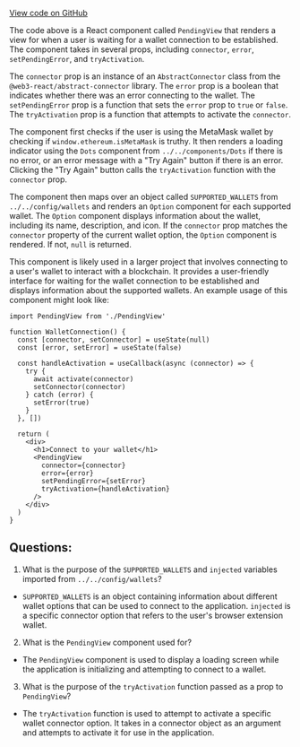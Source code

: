 [View code on GitHub](zoo-labs/zoo/blob/master/core/src/modals/WalletModal/PendingView.tsx)

The code above is a React component called `PendingView` that renders a view for when a user is waiting for a wallet connection to be established. The component takes in several props, including `connector`, `error`, `setPendingError`, and `tryActivation`. 

The `connector` prop is an instance of an `AbstractConnector` class from the `@web3-react/abstract-connector` library. The `error` prop is a boolean that indicates whether there was an error connecting to the wallet. The `setPendingError` prop is a function that sets the `error` prop to `true` or `false`. The `tryActivation` prop is a function that attempts to activate the `connector`.

The component first checks if the user is using the MetaMask wallet by checking if `window.ethereum.isMetaMask` is truthy. It then renders a loading indicator using the `Dots` component from `../../components/Dots` if there is no error, or an error message with a "Try Again" button if there is an error. Clicking the "Try Again" button calls the `tryActivation` function with the `connector` prop.

The component then maps over an object called `SUPPORTED_WALLETS` from `../../config/wallets` and renders an `Option` component for each supported wallet. The `Option` component displays information about the wallet, including its name, description, and icon. If the `connector` prop matches the `connector` property of the current wallet option, the `Option` component is rendered. If not, `null` is returned.

This component is likely used in a larger project that involves connecting to a user's wallet to interact with a blockchain. It provides a user-friendly interface for waiting for the wallet connection to be established and displays information about the supported wallets. An example usage of this component might look like:

```
import PendingView from './PendingView'

function WalletConnection() {
  const [connector, setConnector] = useState(null)
  const [error, setError] = useState(false)

  const handleActivation = useCallback(async (connector) => {
    try {
      await activate(connector)
      setConnector(connector)
    } catch (error) {
      setError(true)
    }
  }, [])

  return (
    <div>
      <h1>Connect to your wallet</h1>
      <PendingView
        connector={connector}
        error={error}
        setPendingError={setError}
        tryActivation={handleActivation}
      />
    </div>
  )
}
```
## Questions: 
 1. What is the purpose of the `SUPPORTED_WALLETS` and `injected` variables imported from `../../config/wallets`?
- `SUPPORTED_WALLETS` is an object containing information about different wallet options that can be used to connect to the application. `injected` is a specific connector option that refers to the user's browser extension wallet.
2. What is the `PendingView` component used for?
- The `PendingView` component is used to display a loading screen while the application is initializing and attempting to connect to a wallet.
3. What is the purpose of the `tryActivation` function passed as a prop to `PendingView`?
- The `tryActivation` function is used to attempt to activate a specific wallet connector option. It takes in a connector object as an argument and attempts to activate it for use in the application.